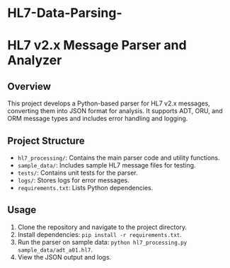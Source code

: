# HL7-Data-Parsing-


# HL7 v2.x Message Parser and Analyzer

## Overview
This project develops a Python-based parser for HL7 v2.x messages, converting them into JSON format for analysis. It supports ADT, ORU, and ORM message types and includes error handling and logging.

## Project Structure
- `hl7_processing/`: Contains the main parser code and utility functions.
- `sample_data/`: Includes sample HL7 message files for testing.
- `tests/`: Contains unit tests for the parser.
- `logs/`: Stores logs for error messages.
- `requirements.txt`: Lists Python dependencies.

## Usage
1. Clone the repository and navigate to the project directory.
2. Install dependencies: `pip install -r requirements.txt`.
3. Run the parser on sample data: `python hl7_processing.py sample_data/adt_a01.hl7`.
4. View the JSON output and logs.


